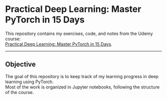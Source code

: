 # Practical Deep Learning: Master PyTorch in 15 Days

This repository contains my exercises, code, and notes from the Udemy course:  
[Practical Deep Learning: Master PyTorch in 15 Days](https://www.udemy.com/share/10cHmB3@j04rI0ST64s1wYwvgH_QVkm6l5EA8WJjsPpXGpVrYDGjEVlUtoDruFF_WivM_GdJ/).

---

## Objective
The goal of this repository is to keep track of my learning progress in deep learning using PyTorch.  
Most of the work is organized in Jupyter notebooks, following the structure of the course.
